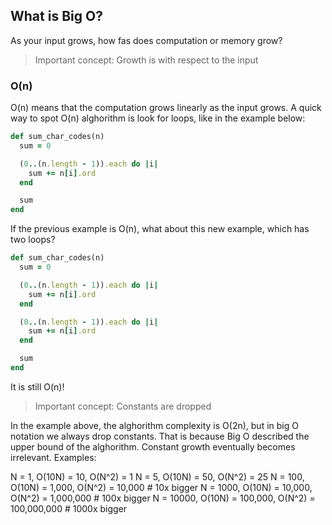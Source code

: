 ## What is Big O?
As your input grows, how fas does computation or memory grow?
> Important concept: Growth is with respect to the input

### O(n)
O(n) means that the computation grows linearly as the input grows.
A quick way to spot O(n) alghorithm is look for loops, like in the example below:

```rb
def sum_char_codes(n)
  sum = 0

  (0..(n.length - 1)).each do |i|
    sum += n[i].ord
  end

  sum
end
```

If the previous example is O(n), what about this new example, which has two loops?

```rb
def sum_char_codes(n)
  sum = 0

  (0..(n.length - 1)).each do |i|
    sum += n[i].ord
  end

  (0..(n.length - 1)).each do |i|
    sum += n[i].ord
  end

  sum
end
```

It is still O(n)! 
> Important concept: Constants are dropped

In the example above, the alghorithm complexity is O(2n), but in big O notation we always drop constants.
That is because Big O described the upper bound of the alghorithm. Constant growth eventually becomes irrelevant.
Examples:

N = 1, O(10N) = 10, O(N^2) = 1
N = 5, O(10N) = 50, O(N^2) = 25
N = 100, O(10N) = 1,000, O(N^2) = 10,000 # 10x bigger
N = 1000, O(10N) = 10,000, O(N^2) = 1,000,000 # 100x bigger
N = 10000, O(10N) = 100,000, O(N^2) = 100,000,000 # 1000x bigger
